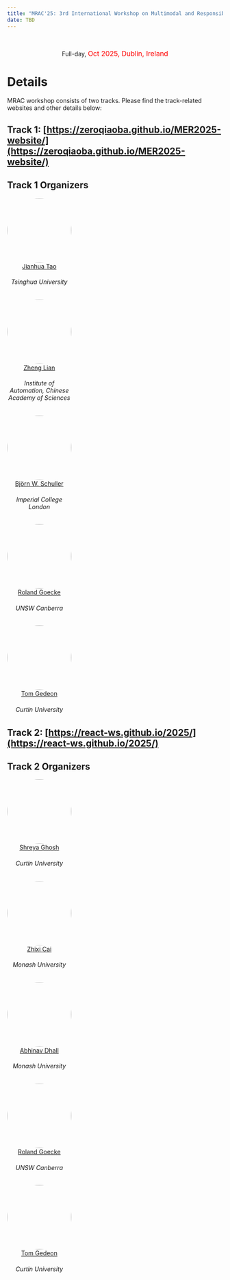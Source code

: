 ```yaml
---
title: "MRAC'25: 3rd International Workshop on Multimodal and Responsible Affective Computing (ACM-MM 2025)" 
date: TBD
---
```


<br>
<div class="row">
  <div>
<!--     <p><center>
        <img class="img-fluid banner-pic" src="/2024/MRAC_2024_banner.PNG">
    </center></p> -->
    <p><center>
      Full-day, <font size="3" color="red"> Oct 2025, Dublin, Ireland</font> 
    </center></p>
  </div>
</div><be>


# Details
MRAC workshop consists of two tracks. Please find the track-related websites and other details below:

## Track 1: [https://zeroqiaoba.github.io/MER2025-website/](https://zeroqiaoba.github.io/MER2025-website/)
## Track 1 Organizers

<div class="container p-0">
  <div class="row">
    <div class="col">
        <a href="https://www.au.tsinghua.edu.cn/info/1080/3219.htm">
            <img class="organizer-pic" src="/2025/JT.png"/> 
        </a>
        <div class="people-name orgnizer-people-name">
            <a href="https://www.au.tsinghua.edu.cn/info/1080/3219.htm">Jianhua Tao</a>
            <h6 class="uni-name">Tsinghua University</h6>
        </div>
    </div>
    <div class="col">
        <a href="https://zeroqiaoba.github.io/Homepage/">
            <img class="organizer-pic" src="/2025/lianzheng.jpg">
        </a>
        <div class="people-name orgnizer-people-name">
            <a href="https://zeroqiaoba.github.io/Homepage/">Zheng Lian</a>
            <h6 class="uni-name">Institute of Automation, Chinese Academy of Sciences</h6>
        </div>
    </div>
    <div class="col">
        <a href="http://www.schuller.one/">
            <img class="organizer-pic" src="/2025/Björn W. Schuller.jpg">
        </a>
        <div class="people-name orgnizer-people-name">
            <a href="http://www.schuller.one/">Björn W. Schuller</a>
            <h6 class="uni-name">Imperial College London</h6>
        </div>
    </div>    
    <div class="col">
        <a href="https://researchprofiles.canberra.edu.au/en/persons/roland-goecke">
            <img class="organizer-pic" src="/2023/img/people/RolandGoetcke.jpg">
        </a>
        <div class="people-name orgnizer-people-name">
            <a href="https://researchprofiles.canberra.edu.au/en/persons/roland-goecke">Roland Goecke</a>
            <h6 class="uni-name">UNSW Canberra</h6>
        </div>
    </div>
    <div class="col">
        <a href="https://staffportal.curtin.edu.au/staff/profile/view/tom-gedeon-5e48a1fd/">
            <img class="organizer-pic" src="/2023/img/people/TomGedeon.jpg">
        </a>
        <div class="people-name orgnizer-people-name">
            <a href="https://staffportal.curtin.edu.au/staff/profile/view/tom-gedeon-5e48a1fd/">Tom Gedeon</a>
            <h6 class="uni-name">Curtin University</h6>
        </div>
    </div>
  </div>
</div>

<style>
.organizer-pic {
    width: 150px;
    height: 150px;
}
.uni-name {
    max-width: 150px
}

.people-name {
    max-width: 150px;
} 

.orgnizer-people-name {
    text-align: center;
}

.speaker-pic, .organizer-pic {
    border-radius: 50%;
}

.banner-pic {
    width: 900px;
    height: auto;
}
</style>



## Track 2: [https://react-ws.github.io/2025/](https://react-ws.github.io/2025/)
## Track 2 Organizers

<div class="container p-0">
  <div class="row">
    <div class="col">
        <a href="https://staffportal.curtin.edu.au/staff/profile/view/shreya-ghosh-a2f9d3ca/">
            <img class="organizer-pic" src="/2023/img/people/ShreyaGhosh.jpg"/> 
        </a>
        <div class="people-name orgnizer-people-name">
            <a href="https://staffportal.curtin.edu.au/staff/profile/view/shreya-ghosh-a2f9d3ca/">Shreya Ghosh</a>
            <h6 class="uni-name">Curtin University</h6>
        </div>
    </div>
    <div class="col">
        <a href="https://research.monash.edu/en/persons/zhixi-cai">
            <img class="organizer-pic" src="/2023/img/people/zc.jpeg">
        </a>
        <div class="people-name orgnizer-people-name">
            <a href="https://research.monash.edu/en/persons/zhixi-cai">Zhixi Cai</a>
            <h6 class="uni-name">Monash University</h6>
        </div>
    </div>
    <div class="col">
        <a href="https://www.flinders.edu.au/people/abhinav.dhall">
            <img class="organizer-pic" src="/2023/img/people/AbhinavDhall.jpg">
        </a>
        <div class="people-name orgnizer-people-name">
            <a href="https://www.flinders.edu.au/people/abhinav.dhall">Abhinav Dhall</a>
            <h6 class="uni-name">Monash University</h6>
        </div>
    </div>    
    <div class="col">
        <a href="https://researchprofiles.canberra.edu.au/en/persons/roland-goecke">
            <img class="organizer-pic" src="/2023/img/people/RolandGoetcke.jpg">
        </a>
        <div class="people-name orgnizer-people-name">
            <a href="https://researchprofiles.canberra.edu.au/en/persons/roland-goecke">Roland Goecke</a>
            <h6 class="uni-name">UNSW Canberra</h6>
        </div>
    </div>
    <div class="col">
        <a href="https://staffportal.curtin.edu.au/staff/profile/view/tom-gedeon-5e48a1fd/">
            <img class="organizer-pic" src="/2023/img/people/TomGedeon.jpg">
        </a>
        <div class="people-name orgnizer-people-name">
            <a href="https://staffportal.curtin.edu.au/staff/profile/view/tom-gedeon-5e48a1fd/">Tom Gedeon</a>
            <h6 class="uni-name">Curtin University</h6>
        </div>
    </div>
  </div>
</div>

<style>
.organizer-pic {
    width: 150px;
    height: 150px;
}
.uni-name {
    max-width: 150px
}

.people-name {
    max-width: 150px;
} 

.orgnizer-people-name {
    text-align: center;
}

.speaker-pic, .organizer-pic {
    border-radius: 50%;
}

.banner-pic {
    width: 900px;
    height: auto;
}
</style>

